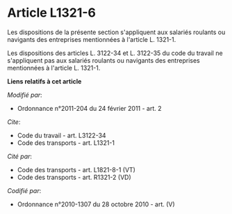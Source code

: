 # Article L1321-6

Les dispositions de la présente section s'appliquent aux salariés roulants ou navigants des entreprises mentionnées à
l'article L. 1321-1. 

Les dispositions des articles L. 3122-34 et L. 3122-35 du code du travail ne s'appliquent pas aux salariés roulants ou
navigants des entreprises mentionnées à l'article L. 1321-1.

**Liens relatifs à cet article**

_Modifié par_:

  - Ordonnance n°2011-204 du 24 février 2011 - art. 2

_Cite_:

  - Code du travail - art. L3122-34
  - Code des transports - art. L1321-1

_Cité par_:

  - Code des transports - art. L1821-8-1 (VT)
  - Code des transports - art. R1321-2 (VD)

_Codifié par_:

  - Ordonnance n°2010-1307 du 28 octobre 2010 - art. (V)
